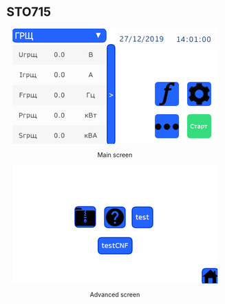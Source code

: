 # STO715
 
<p align="center">
<img src="https://github.com/AlekssGit/STO715/blob/master/Screens/Main.png">
</p>
<p align="center"> Main screen </p>

<p align="center">
<img src="https://github.com/AlekssGit/STO715/blob/master/Screens/Advanced.png">
</p>
<p align="center"> Advanced screen </p>

